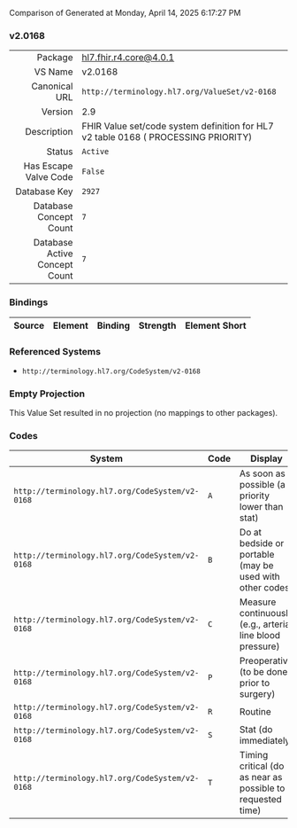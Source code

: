 Comparison of 
Generated at Monday, April 14, 2025 6:17:27 PM

### v2.0168

|      |     |
| ---: | --- |
| Package | hl7.fhir.r4.core@4.0.1 |
| VS Name | v2.0168 |
| Canonical URL | `http://terminology.hl7.org/ValueSet/v2-0168` |
| Version | 2.9 |
| Description | FHIR Value set/code system definition for HL7 v2 table 0168 ( PROCESSING PRIORITY) |
| Status | `Active` |
| Has Escape Valve Code | `False` |
| Database Key | `2927` |
| Database Concept Count | `7` |
| Database Active Concept Count | `7` |
### Bindings

| Source | Element | Binding | Strength | Element Short |
| ------ | ------- | ------- | -------- | ------------- |

### Referenced Systems

* `http://terminology.hl7.org/CodeSystem/v2-0168`
### Empty Projection

This Value Set resulted in no projection (no mappings to other packages).

### Codes

| System | Code | Display |
| ------ | ---- | ------- |
| `http://terminology.hl7.org/CodeSystem/v2-0168` | `A` | As soon as possible (a priority lower than stat) |
| `http://terminology.hl7.org/CodeSystem/v2-0168` | `B` | Do at bedside or portable (may be used with other codes) |
| `http://terminology.hl7.org/CodeSystem/v2-0168` | `C` | Measure continuously (e.g., arterial line blood pressure) |
| `http://terminology.hl7.org/CodeSystem/v2-0168` | `P` | Preoperative (to be done prior to surgery) |
| `http://terminology.hl7.org/CodeSystem/v2-0168` | `R` | Routine |
| `http://terminology.hl7.org/CodeSystem/v2-0168` | `S` | Stat (do immediately) |
| `http://terminology.hl7.org/CodeSystem/v2-0168` | `T` | Timing critical (do as near as possible to requested time) |
